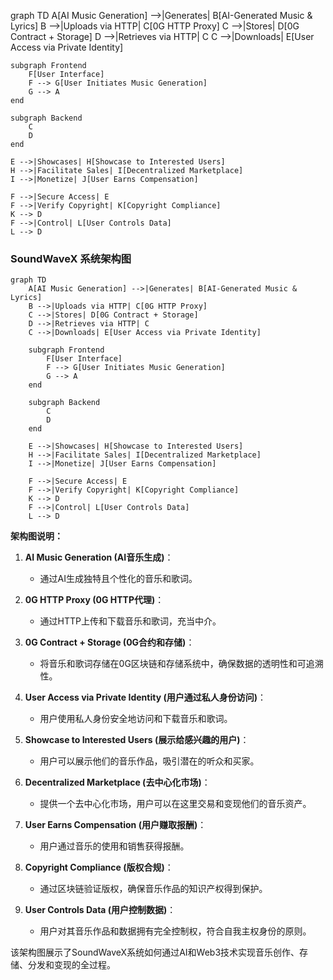 graph TD
    A[AI Music Generation] -->|Generates| B[AI-Generated Music & Lyrics]
    B -->|Uploads via HTTP| C[0G HTTP Proxy]
    C -->|Stores| D[0G Contract + Storage]
    D -->|Retrieves via HTTP| C
    C -->|Downloads| E[User Access via Private Identity]
    
    subgraph Frontend
        F[User Interface]
        F --> G[User Initiates Music Generation]
        G --> A
    end
    
    subgraph Backend
        C
        D
    end
    
    E -->|Showcases| H[Showcase to Interested Users]
    H -->|Facilitate Sales| I[Decentralized Marketplace]
    I -->|Monetize| J[User Earns Compensation]
    
    F -->|Secure Access| E
    F -->|Verify Copyright| K[Copyright Compliance]
    K --> D
    F -->|Control| L[User Controls Data]
    L --> D

### SoundWaveX 系统架构图

```mermaid
graph TD
    A[AI Music Generation] -->|Generates| B[AI-Generated Music & Lyrics]
    B -->|Uploads via HTTP| C[0G HTTP Proxy]
    C -->|Stores| D[0G Contract + Storage]
    D -->|Retrieves via HTTP| C
    C -->|Downloads| E[User Access via Private Identity]
    
    subgraph Frontend
        F[User Interface]
        F --> G[User Initiates Music Generation]
        G --> A
    end
    
    subgraph Backend
        C
        D
    end
    
    E -->|Showcases| H[Showcase to Interested Users]
    H -->|Facilitate Sales| I[Decentralized Marketplace]
    I -->|Monetize| J[User Earns Compensation]
    
    F -->|Secure Access| E
    F -->|Verify Copyright| K[Copyright Compliance]
    K --> D
    F -->|Control| L[User Controls Data]
    L --> D
```

**架构图说明：**

1. **AI Music Generation (AI音乐生成)**：
   - 通过AI生成独特且个性化的音乐和歌词。

2. **0G HTTP Proxy (0G HTTP代理)**：
   - 通过HTTP上传和下载音乐和歌词，充当中介。

3. **0G Contract + Storage (0G合约和存储)**：
   - 将音乐和歌词存储在0G区块链和存储系统中，确保数据的透明性和可追溯性。

4. **User Access via Private Identity (用户通过私人身份访问)**：
   - 用户使用私人身份安全地访问和下载音乐和歌词。

5. **Showcase to Interested Users (展示给感兴趣的用户)**：
   - 用户可以展示他们的音乐作品，吸引潜在的听众和买家。

6. **Decentralized Marketplace (去中心化市场)**：
   - 提供一个去中心化市场，用户可以在这里交易和变现他们的音乐资产。

7. **User Earns Compensation (用户赚取报酬)**：
   - 用户通过音乐的使用和销售获得报酬。

8. **Copyright Compliance (版权合规)**：
   - 通过区块链验证版权，确保音乐作品的知识产权得到保护。

9. **User Controls Data (用户控制数据)**：
   - 用户对其音乐作品和数据拥有完全控制权，符合自我主权身份的原则。

该架构图展示了SoundWaveX系统如何通过AI和Web3技术实现音乐创作、存储、分发和变现的全过程。
